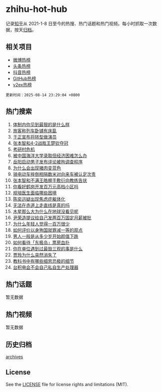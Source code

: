 # zhihu-hot-hub

记录[知乎](https://www.zhihu.com/)从 2021-1-8 日至今的热搜、热门话题和热门视频。每小时抓取一次数据，按天[归档](archives)。

## 相关项目

- [微博热榜](https://github.com/lonnyzhang423/weibo-hot-hub)
- [头条热榜](https://github.com/lonnyzhang423/toutiao-hot-hub)
- [抖音热榜](https://github.com/lonnyzhang423/douyin-hot-hub)
- [GitHub热榜](https://github.com/lonnyzhang423/github-hot-hub)
- [v2ex热榜](https://github.com/lonnyzhang423/v2ex-hot-hub)


`更新时间：2025-08-14 23:29:04 +0800`

## 热门搜索

1. [体制内你见到最狠的是什么样](https://www.zhihu.com/search?q=%E4%BD%93%E5%88%B6%E5%86%85%E4%BD%A0%E8%A7%81%E5%88%B0%E6%9C%80%E7%8B%A0%E7%9A%84%E6%98%AF%E4%BB%80%E4%B9%88%E6%A0%B7)
1. [旅客称列车卧铺有床虱](https://www.zhihu.com/search?q=%E6%97%85%E5%AE%A2%E7%A7%B0%E5%88%97%E8%BD%A6%E5%8D%A7%E9%93%BA%E6%9C%89%E5%BA%8A%E8%99%B1)
1. [于正宣布将转型做演员](https://www.zhihu.com/search?q=%E4%BA%8E%E6%AD%A3%E5%AE%A3%E5%B8%83%E5%B0%86%E8%BD%AC%E5%9E%8B%E5%81%9A%E6%BC%94%E5%91%98)
1. [张本智和4-2战胜王楚钦夺冠](https://www.zhihu.com/search?q=%E5%BC%A0%E6%9C%AC%E6%99%BA%E5%92%8C4-2%E6%88%98%E8%83%9C%E7%8E%8B%E6%A5%9A%E9%92%A6%E5%A4%BA%E5%86%A0)
1. [考研村危机](https://www.zhihu.com/search?q=%E8%80%83%E7%A0%94%E6%9D%91%E5%8D%B1%E6%9C%BA)
1. [被中国海洋大学录取但经济困难怎么办](https://www.zhihu.com/search?q=%E8%A2%AB%E4%B8%AD%E5%9B%BD%E6%B5%B7%E6%B4%8B%E5%A4%A7%E5%AD%A6%E5%BD%95%E5%8F%96%E4%BD%86%E7%BB%8F%E6%B5%8E%E5%9B%B0%E9%9A%BE%E6%80%8E%E4%B9%88%E5%8A%9E)
1. [岳阳启动男子发布评论被拘调查程序](https://www.zhihu.com/search?q=%E5%B2%B3%E9%98%B3%E5%90%AF%E5%8A%A8%E7%94%B7%E5%AD%90%E5%8F%91%E5%B8%83%E8%AF%84%E8%AE%BA%E8%A2%AB%E6%8B%98%E8%B0%83%E6%9F%A5%E7%A8%8B%E5%BA%8F)
1. [为什么会出现猪肉变蓝色](https://www.zhihu.com/search?q=%E4%B8%BA%E4%BB%80%E4%B9%88%E4%BC%9A%E5%87%BA%E7%8E%B0%E7%8C%AA%E8%82%89%E5%8F%98%E8%93%9D%E8%89%B2)
1. [骑电动车摔倒相隔数米对向来车被认定次责](https://www.zhihu.com/search?q=%E9%AA%91%E7%94%B5%E5%8A%A8%E8%BD%A6%E6%91%94%E5%80%92%E7%9B%B8%E9%9A%94%E6%95%B0%E7%B1%B3%E5%AF%B9%E5%90%91%E6%9D%A5%E8%BD%A6%E8%A2%AB%E8%AE%A4%E5%AE%9A%E6%AC%A1%E8%B4%A3)
1. [张本智和不满王皓握手敷衍向教练告状](https://www.zhihu.com/search?q=%E5%BC%A0%E6%9C%AC%E6%99%BA%E5%92%8C%E4%B8%8D%E6%BB%A1%E7%8E%8B%E7%9A%93%E6%8F%A1%E6%89%8B%E6%95%B7%E8%A1%8D%E5%90%91%E6%95%99%E7%BB%83%E5%91%8A%E7%8A%B6)
1. [你看好鹤岗开发百万元高档小区吗](https://www.zhihu.com/search?q=%E4%BD%A0%E7%9C%8B%E5%A5%BD%E9%B9%A4%E5%B2%97%E5%BC%80%E5%8F%91%E7%99%BE%E4%B8%87%E5%85%83%E9%AB%98%E6%A1%A3%E5%B0%8F%E5%8C%BA%E5%90%97)
1. [规培医生面临哪些困境](https://www.zhihu.com/search?q=%E8%A7%84%E5%9F%B9%E5%8C%BB%E7%94%9F%E9%9D%A2%E4%B8%B4%E5%93%AA%E4%BA%9B%E5%9B%B0%E5%A2%83)
1. [陈奕迅疑出现焦虑症躯体化](https://www.zhihu.com/search?q=%E9%99%88%E5%A5%95%E8%BF%85%E7%96%91%E5%87%BA%E7%8E%B0%E7%84%A6%E8%99%91%E7%97%87%E8%BA%AF%E4%BD%93%E5%8C%96)
1. [无法在赤道上走直线是真的吗](https://www.zhihu.com/search?q=%E6%97%A0%E6%B3%95%E5%9C%A8%E8%B5%A4%E9%81%93%E4%B8%8A%E8%B5%B0%E7%9B%B4%E7%BA%BF%E6%98%AF%E7%9C%9F%E7%9A%84%E5%90%97)
1. [木星那么大为什么在地球没看见呢](https://www.zhihu.com/search?q=%E6%9C%A8%E6%98%9F%E9%82%A3%E4%B9%88%E5%A4%A7%E4%B8%BA%E4%BB%80%E4%B9%88%E5%9C%A8%E5%9C%B0%E7%90%83%E6%B2%A1%E7%9C%8B%E8%A7%81%E5%91%A2)
1. [尹荣造提议给自己发两百万固定月薪被批](https://www.zhihu.com/search?q=%E5%B0%B9%E8%8D%A3%E9%80%A0%E6%8F%90%E8%AE%AE%E7%BB%99%E8%87%AA%E5%B7%B1%E5%8F%91%E4%B8%A4%E7%99%BE%E4%B8%87%E5%9B%BA%E5%AE%9A%E6%9C%88%E8%96%AA%E8%A2%AB%E6%89%B9)
1. [为什么年轻人觉得一百万很少](https://www.zhihu.com/search?q=%E4%B8%BA%E4%BB%80%E4%B9%88%E5%B9%B4%E8%BD%BB%E4%BA%BA%E8%A7%89%E5%BE%97%E4%B8%80%E7%99%BE%E4%B8%87%E5%BE%88%E5%B0%91)
1. [如何评价以身殉国就罪减一等的观点](https://www.zhihu.com/search?q=%E5%A6%82%E4%BD%95%E8%AF%84%E4%BB%B7%E4%BB%A5%E8%BA%AB%E6%AE%89%E5%9B%BD%E5%B0%B1%E7%BD%AA%E5%87%8F%E4%B8%80%E7%AD%89%E7%9A%84%E8%A7%82%E7%82%B9)
1. [男人一般是从多少岁开始颜值下跌](https://www.zhihu.com/search?q=%E7%94%B7%E4%BA%BA%E4%B8%80%E8%88%AC%E6%98%AF%E4%BB%8E%E5%A4%9A%E5%B0%91%E5%B2%81%E5%BC%80%E5%A7%8B%E9%A2%9C%E5%80%BC%E4%B8%8B%E8%B7%8C)
1. [如何看待「东极岛」票房血扑](https://www.zhihu.com/search?q=%E5%A6%82%E4%BD%95%E7%9C%8B%E5%BE%85%E3%80%8C%E4%B8%9C%E6%9E%81%E5%B2%9B%E3%80%8D%E7%A5%A8%E6%88%BF%E8%A1%80%E6%89%91)
1. [你在单位遇到过最毁三观的事是什么](https://www.zhihu.com/search?q=%E4%BD%A0%E5%9C%A8%E5%8D%95%E4%BD%8D%E9%81%87%E5%88%B0%E8%BF%87%E6%9C%80%E6%AF%81%E4%B8%89%E8%A7%82%E7%9A%84%E4%BA%8B%E6%98%AF%E4%BB%80%E4%B9%88)
1. [贾玲为什么突然消失了](https://www.zhihu.com/search?q=%E8%B4%BE%E7%8E%B2%E4%B8%BA%E4%BB%80%E4%B9%88%E7%AA%81%E7%84%B6%E6%B6%88%E5%A4%B1%E4%BA%86)
1. [教科书中有哪些细思恐极的细节](https://www.zhihu.com/search?q=%E6%95%99%E7%A7%91%E4%B9%A6%E4%B8%AD%E6%9C%89%E5%93%AA%E4%BA%9B%E7%BB%86%E6%80%9D%E6%81%90%E6%9E%81%E7%9A%84%E7%BB%86%E8%8A%82)
1. [台积电会不会自己私自生产处理器](https://www.zhihu.com/search?q=%E5%8F%B0%E7%A7%AF%E7%94%B5%E4%BC%9A%E4%B8%8D%E4%BC%9A%E8%87%AA%E5%B7%B1%E7%A7%81%E8%87%AA%E7%94%9F%E4%BA%A7%E5%A4%84%E7%90%86%E5%99%A8)

## 热门话题

暂无数据

## 热门视频

暂无数据

## 历史归档

[archives](archives)

## License

See the [LICENSE](LICENSE) file for license rights and limitations (MIT).

